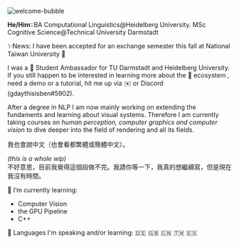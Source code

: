 ![welcome-bubble](https://user-images.githubusercontent.com/38283585/130285518-4667d2ea-a22c-4b9c-b808-37d2fe439a39.png)

**He/Him**::BA Computational Linguistics@Heidelberg University. MSc Cognitive Science@Technical University Darmstadt

✨News: I have been accepted for an exchange semester this fall at National Taiwan University 🥳

I was a 🤗 Student Ambassador for TU Darmstadt and Heidelberg University. If you still happen to be interested in learning more about the 🤗 ecosystem , need a demo or a tutorial, hit me up via ✉️ or Discord (gdaythisisben#5902).

After a degree in NLP I am now mainly working on extending the fundaments and learning about visual systems.
Therefore I am currently taking courses on *human perception, computer graphics and computer vision* to dive deeper into the field of rendering and all its fields.

我也會說中文（也會看都繁體或簡體中文）。

_(this is a whole wip)_  
不好意思，目前我覺得這個段做不完。我請你等一下，我真的想繼續寫，但是現在我沒有時間。

🌱 I’m currently learning:
- Computer Vision
- the GPU Pipeline
- C++

💬 Languages I'm speaking and/or learning: 🇩🇪 🇬🇧 🇨🇳 🇹🇼 🇪🇸

<!--
**benjaminbeilharz/benjaminbeilharz** is a ✨ _special_ ✨ repository because its `README.md` (this file) appears on your GitHub profile.

Here are some ideas to get you started:



- 👯 I’m looking to collaborate on ...
- 🤔 I’m looking for help with ...
- 💬 Ask me about ...
- 📫 How to reach me: ...

- ⚡ Fun fact: ...
-->

